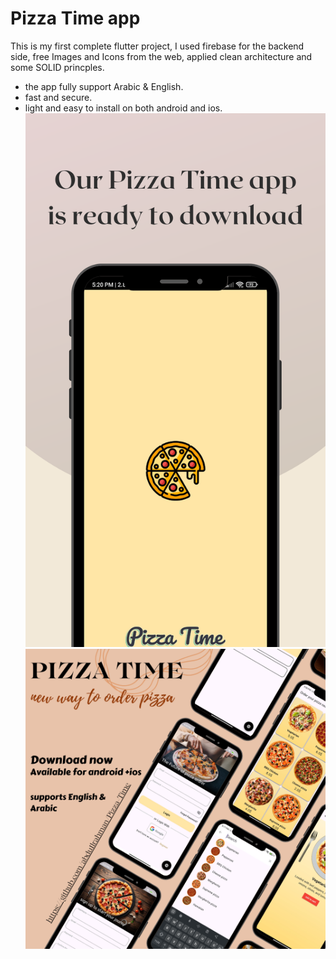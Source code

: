 # Pizza Time app
This is my first complete flutter project, I used firebase for the backend side, free Images and Icons from the web, applied clean architecture and some SOLID princples.
- the app fully support Arabic & English.
- fast and secure.
- light and easy to install on both android and ios.
![image alt](https://github.com/abdu1lrahman/Pizza-Time/blob/main/screenshot1.png?raw=true)
![image alt](https://github.com/abdu1lrahman/Pizza-Time/blob/main/screenshot2.png?raw=true)
